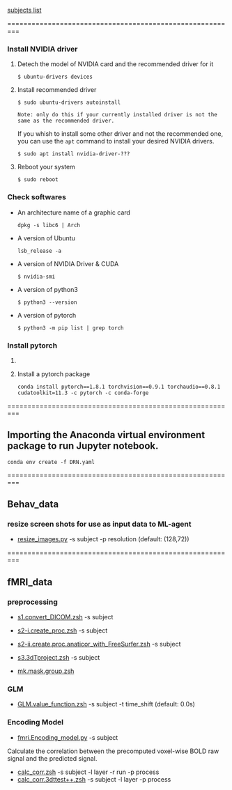 [subjects list](https://docs.google.com/spreadsheets/d/1CHrMf4PZVMOKx0OU1QyDeHqPXUr98Q3Y/edit?usp=sharing&ouid=113558884998217828683&rtpof=true&sd=true)

=========================================================
### Install NVIDIA driver
1. Detech the model of NVIDIA card and the recommended driver for it
	```
	$ ubuntu-drivers devices
	```

2. Install recommended driver
	```
	$ sudo ubuntu-drivers autoinstall
	```
	```
	Note: only do this if your currently installed driver is not the same as the recommended driver.
	```
	If you whish to install some other driver and not the recommended one, you can use the `apt` command to install your desired NVIDIA drivers.
	```
	$ sudo apt install nvidia-driver-???
	```

3. Reboot your system
	```
	$ sudo reboot
	```

### Check softwares
- An architecture name of a graphic card 
	```
	dpkg -s libc6 | Arch
	```

- A version of Ubuntu
	```
	lsb_release -a
	```

- A version of NVIDIA Driver & CUDA
	```
	$ nvidia-smi
	```

- A version of python3
	```
	$ python3 --version
	```

- A version of pytorch
	```
	$ python3 -m pip list | grep torch
	```

### Install pytorch
1. 

2. Install a pytorch package
	```
	conda install pytorch==1.8.1 torchvision==0.9.1 torchaudio==0.8.1 cudatoolkit=11.3 -c pytorch -c conda-forge
	```

=========================================================
## Importing the Anaconda virtual environment package to run Jupyter notebook.
```
conda env create -f DRN.yaml
```
=========================================================

## Behav_data

### resize screen shots for use as input data to ML-agent
- [resize_images.py](https://github.com/psb629/labs/blob/master/DRN/scripts/resize_images.py) -s subject -p resolution (default: (128,72))

=========================================================

## fMRI_data

### preprocessing

- [s1.convert_DICOM.zsh](https://github.com/psb629/labs/blob/master/DRN/scripts/s1.convert_DICOM.zsh) -s subject
- [s2-i.create_proc.zsh](https://github.com/psb629/labs/blob/master/DRN/scripts/s2-i.create_proc.zsh) -s subject
- [s2-ii.create.proc.anaticor_with_FreeSurfer.zsh](https://github.com/psb629/labs/blob/master/DRN/scripts/s2-ii.create.proc.anaticor_with_FreeSurfer.zsh) -s subject

- [s3.3dTproject.zsh](https://github.com/psb629/labs/blob/master/DRN/scripts/s3.3dTproject.zsh) -s subject

- [mk.mask.group.zsh](https://github.com/psb629/labs/blob/master/DRN/scripts/mk.mask.group.zsh)

### GLM
- [GLM.value_function.zsh](https://github.com/psb629/labs/blob/master/DRN/scripts/GLM.value_function.zsh) -s subject -t time_shift (default: 0.0s)

### Encoding Model
- [fmri.Encoding_model.py](https://github.com/psb629/labs/blob/master/DRN/scripts/fmri.Encoding_model.py) -s subject

Calculate the correlation between the precomputed voxel-wise BOLD raw signal and the predicted signal.
- [calc_corr.zsh](https://github.com/psb629/labs/blob/master/DRN/scripts/calc_corr.zsh) -s subject -l layer -r run -p process
- [calc_corr.3dttest++.zsh](https://github.com/psb629/labs/blob/master/DRN/scripts/calc_corr.3dttest++.zsh) -s subject -l layer -p process
